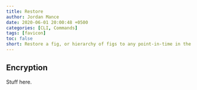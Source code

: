```yaml
---
title: Restore
author: Jordan Mance
date: 2020-06-01 20:00:48 +0500
categories: [CLI, Commands]
tags: [favicon]
toc: false
short: Restore a fig, or hierarchy of figs to any point-in-time in the past.
---
```


## Encryption

Stuff here.     